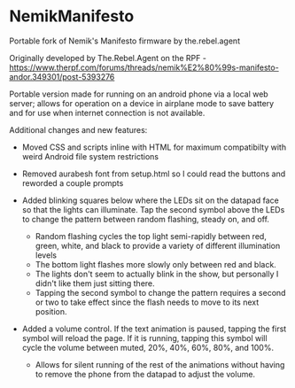 # NemikManifesto
Portable fork of Nemik's Manifesto firmware by the.rebel.agent

Originally developed by The.Rebel.Agent on the RPF - https://www.therpf.com/forums/threads/nemik%E2%80%99s-manifesto-andor.349301/post-5393276

Portable version made for running on an android phone via a local web server; allows for operation on a device in airplane mode to save battery and for use when internet connection is not available.

Additional changes and new features:

- Moved CSS and scripts inline with HTML for maximum compatibilty with weird Android file system restrictions

- Removed aurabesh font from setup.html so I could read the buttons and reworded a couple prompts

- Added blinking squares below where the LEDs sit on the datapad face so that the lights can illuminate. Tap the second symbol above the LEDs to change the pattern between random flashing, steady on, and off.
  - Random flashing cycles the top light semi-rapidly between red, green, white, and black to provide a variety of different illumination levels
  - The bottom light flashes more slowly only between red and black.
  - The lights don't seem to actually blink in the show, but personally I didn't like them just sitting there.
  - Tapping the second symbol to change the pattern requires a second or two to take effect since the flash needs to move to its next position.

- Added a volume control. If the text animation is paused, tapping the first symbol will reload the page. If it is running, tapping this symbol will cycle the volume between muted, 20%, 40%, 60%, 80%, and 100%.
  - Allows for silent running of the rest of the animations without having to remove the phone from the datapad to adjust the volume.
